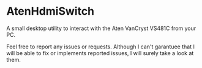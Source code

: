 # AtenHdmiSwitch
A small desktop utility to interact with the Aten VanCryst VS481C from your PC.

Feel free to report any issues or requests. Although I can't garantuee that I will be able to fix or implements reported issues, I will surely take a look at them.
